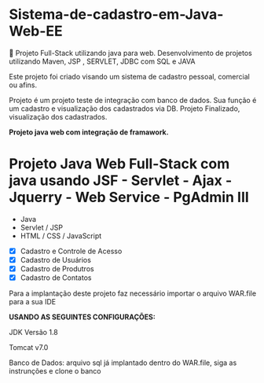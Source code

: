 # Sistema-de-cadastro-em-Java-Web-EE
🎩 Projeto Full-Stack utilizando java para web. Desenvolvimento de projetos utilizando Maven, JSP , SERVLET, JDBC com SQL e JAVA

Este projeto foi criado visando um sistema de cadastro pessoal, comercial ou afins.

Projeto é um projeto teste de integração com banco de dados. Sua função é um cadastro e visualização dos cadastrados via DB. Projeto Finalizado, visualização dos cadastrados.

**Projeto java web com integração de framawork.**

# Projeto Java Web Full-Stack com java usando JSF - Servlet - Ajax - Jquerry - Web Service - PgAdmin III

  - Java
  - Servlet / JSP
  - HTML / CSS / JavaScript

  - [x] Cadastro e Controle de Acesso 
  - [x] Cadastro de Usuários
  - [x] Cadastro de Produtros
  - [x] Cadastro de Contatos

Para a implantação deste projeto faz necessário importar o arquivo WAR.file para a sua IDE 

**USANDO AS SEGUINTES CONFIGURAÇÕES:**

JDK Versão 1.8

Tomcat v7.0

Banco de Dados: arquivo sql já implantado dentro do WAR.file, siga as instrunções e clone o banco
